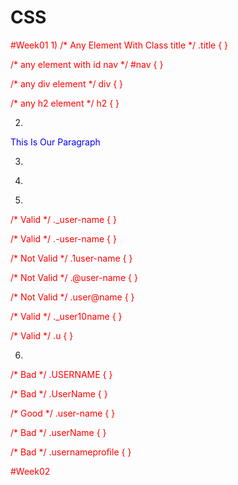 # CSS
#Week01
1)
/* Any Element With Class title */
.title {
}

/* any element with id nav */
#nav {
}

/* any div element */
div {
}

/* any h2 element */
h2 {
}


2)
<!-- external -->
<link rel="stylesheet" href="css/file.css" />

<!-- internal -->
<style>
p {
  color: red;
}
</style>

<!-- inline -->
<p style="color: blue;">This Is Our Paragraph</p>


3)

<link rel="stylesheet" href="assest/css/master.css" />

4)
<!-- Write Path -->
<link rel="stylesheet" href="../source/css/main.css" />

5)
/* Valid */
._user-name {
}

/* Valid */
.-user-name {
}

/* Not Valid */
.1user-name {
}

/* Not Valid */
.@user-name {
}

/* Not Valid */
.user@name {
}

/* Valid */
._user10name {
}

/* Valid */
.u {
} 


6)
/* Bad */
.USERNAME {
}

/* Bad */
.UserName {
}

/* Good */
.user-name {
}

/* Bad */
.userName {
}

/* Bad */
.usernameprofile {
}

<!---------------------------------------------------------------------------------------------------------------------------------------------->

#Week02
